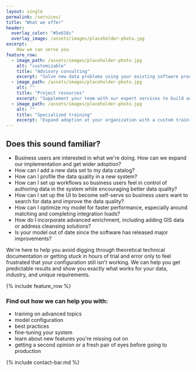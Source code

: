 ```yaml
---
layout: single
permalink: /services/
title: "What we offer"
header:
  overlay_color: "#5e616c"
  overlay_image: /assets/images/placeholder-photo.jpg
excerpt:
    How we can serve you
feature_row:
  - image_path: /assets/images/placeholder-photo.jpg
    alt: "customizable"
    title: "Advisory consulting"
    excerpt: "Solve new data problems using your existing software products. Gain insights on how companies in your industry are leveraging data management platforms."
  - image_path: /assets/images/placeholder-photo.jpg
    alt: ""
    title: "Project resources"
    excerpt: "Supplement your team with our expert services to build advanced data models, fine-tune rules, and fill skill gaps."
  - image_path: /assets/images/placeholder-photo.jpg
    alt: ""
    title: "Specialized training"
    excerpt: "Expand adoption at your organization with a custom training for developers or business users to ensure your teams know how to use your applications."
---
```


## Does this sound familiar?

- Business users are interested in what we're doing. How can we expand our implementation and get wider adoption?
- How can I add a new data set to my data catalog? 
- How can I profile the data quality in a new system? 
- How can I set up workflows so business users feel in control of authoring data in the system while encouraging better data quality?
- How can I set up the UI to become self-serve so business users want to search for data and improve the data quality? 
- How can I optimize my model for faster performance, especially around matching and completing integration loads? 
- How do I incorporate advanced enrichment, including adding GIS data or address cleansing solutions?
- Is your model out of date since the software has released major improvements?

We're here to help you avoid digging through theoretical technical documentation or getting stuck in hours of trial and error only to feel frustrated that your configuration still isn't working. We can help you get predictable results and show you exactly what works for your data, industry, and unique requirements.   

{% include feature_row %}

### Find out how we can help you with:
- training on advanced topics
- model configuration
- best practices
- fine-tuning your system
- learn about new features you're missing out on
- getting a second opinion or a fresh pair of eyes before going to production

{% include contact-bar.md %}